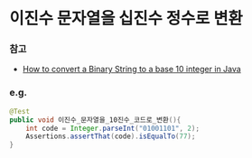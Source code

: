 # 이진수 문자열을 십진수 정수로 변환



### 참고

- [How to convert a Binary String to a base 10 integer in Java](https://stackoverflow.com/questions/10178980/how-to-convert-a-binary-string-to-a-base-10-integer-in-java)



### e.g.

```java
@Test
public void 이진수_문자열을_10진수_코드로_변환(){
    int code = Integer.parseInt("01001101", 2);
    Assertions.assertThat(code).isEqualTo(77);
}
```

<br>









